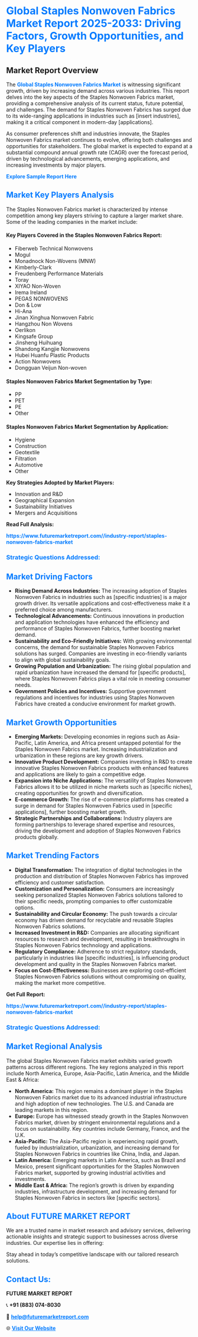 <h1 style="color: #007BFF;">Global Staples Nonwoven Fabrics Market Report 2025-2033: Driving Factors, Growth Opportunities, and Key Players</h1>

<section id="overview">
<h2>Market Report Overview</h2>
<p>The <a href="https://www.futuremarketreport.com//industry-report/staples-nonwoven-fabrics-market" style="color: #007BFF; text-decoration: none;"><strong>Global Staples Nonwoven Fabrics Market</strong></a> is witnessing significant growth, driven by increasing demand across various industries. This report delves into the key aspects of the Staples Nonwoven Fabrics market, providing a comprehensive analysis of its current status, future potential, and challenges. The demand for Staples Nonwoven Fabrics has surged due to its wide-ranging applications in industries such as [insert industries], making it a critical component in modern-day [applications].</p>
<p>As consumer preferences shift and industries innovate, the Staples Nonwoven Fabrics market continues to evolve, offering both challenges and opportunities for stakeholders. The global market is expected to expand at a substantial compound annual growth rate (CAGR) over the forecast period, driven by technological advancements, emerging applications, and increasing investments by major players.</p>
</section>

<section id="overview">
<p><a href="https://www.futuremarketreport.com//request-sample/reportId=49303" style="color: #007BFF; text-decoration: none;"><strong>Explore Sample Report Here</strong></a></p>
</section>

<section id="key-players">
<h2 style="color: #007BFF;">Market Key Players Analysis</h2>
<p>The Staples Nonwoven Fabrics market is characterized by intense competition among key players striving to capture a larger market share. Some of the leading companies in the market include:</p>
<h4>Key Players Covered in the Staples Nonwoven Fabrics Report:</h4>
<ul><li>Fiberweb Technical Nonwovens</li><li>Mogul</li><li>Monadnock Non-Wovens (MNW)</li><li>Kimberly-Clark</li><li>Freudenberg Performance Materials</li><li>Toray</li><li>XIYAO Non-Woven</li><li>Irema Ireland</li><li>PEGAS NONWOVENS</li><li>Don &amp; Low</li><li>Hi-Ana</li><li>Jinan Xinghua Nonwoven Fabric</li><li>Hangzhou Non Wovens</li><li>Oerlikon</li><li>Kingsafe Group</li><li>Jinsheng Huihuang</li><li>Shandong Kangjie Nonwovens</li><li>Hubei Huanfu Plastic Products</li><li>Action Nonwovens</li><li>Dongguan Veijun Non-woven</li></ul>
<h4>Staples Nonwoven Fabrics Market Segmentation by Type:</h4>
<ul><li>PP</li><li>PET</li><li>PE</li><li>Other</li></ul>

<h4>Staples Nonwoven Fabrics Market Segmentation by Application:</h4>
<ul><li>Hygiene</li><li>Construction</li><li>Geotextile</li><li>Filtration</li><li>Automotive</li><li>Other</li></ul>
<p><strong>Key Strategies Adopted by Market Players:</strong></p>
<ul>
<li>Innovation and R&D</li>
<li>Geographical Expansion</li>
<li>Sustainability Initiatives</li>
<li>Mergers and Acquisitions</li>
</ul>
</section>

<section>
<p><strong>Read Full Analysis: </strong></p><a href="https://www.futuremarketreport.com//industry-report/staples-nonwoven-fabrics-market" style="color: #007BFF; text-decoration: none;"><strong>https://www.futuremarketreport.com//industry-report/staples-nonwoven-fabrics-market</strong></a>
<h3 style="color: #007BFF;">Strategic Questions Addressed:</h3>
</section>

<section id="driving-factors">
<h2 style="color: #007BFF;">Market Driving Factors</h2>
<ul>
<li><strong>Rising Demand Across Industries:</strong> The increasing adoption of Staples Nonwoven Fabrics in industries such as [specific industries] is a major growth driver. Its versatile applications and cost-effectiveness make it a preferred choice among manufacturers.</li>
<li><strong>Technological Advancements:</strong> Continuous innovations in production and application technologies have enhanced the efficiency and performance of Staples Nonwoven Fabrics, further boosting market demand.</li>
<li><strong>Sustainability and Eco-Friendly Initiatives:</strong> With growing environmental concerns, the demand for sustainable Staples Nonwoven Fabrics solutions has surged. Companies are investing in eco-friendly variants to align with global sustainability goals.</li>
<li><strong>Growing Population and Urbanization:</strong> The rising global population and rapid urbanization have increased the demand for [specific products], where Staples Nonwoven Fabrics plays a vital role in meeting consumer needs.</li>
<li><strong>Government Policies and Incentives:</strong> Supportive government regulations and incentives for industries using Staples Nonwoven Fabrics have created a conducive environment for market growth.</li>
</ul>
</section>

<section id="growth-opportunities">
<h2 style="color: #007BFF;">Market Growth Opportunities</h2>
<ul>
<li><strong>Emerging Markets:</strong> Developing economies in regions such as Asia-Pacific, Latin America, and Africa present untapped potential for the Staples Nonwoven Fabrics market. Increasing industrialization and urbanization in these regions are key growth drivers.</li>
<li><strong>Innovative Product Development:</strong> Companies investing in R&D to create innovative Staples Nonwoven Fabrics products with enhanced features and applications are likely to gain a competitive edge.</li>
<li><strong>Expansion into Niche Applications:</strong> The versatility of Staples Nonwoven Fabrics allows it to be utilized in niche markets such as [specific niches], creating opportunities for growth and diversification.</li>
<li><strong>E-commerce Growth:</strong> The rise of e-commerce platforms has created a surge in demand for Staples Nonwoven Fabrics used in [specific applications], further boosting market growth.</li>
<li><strong>Strategic Partnerships and Collaborations:</strong> Industry players are forming partnerships to leverage shared expertise and resources, driving the development and adoption of Staples Nonwoven Fabrics products globally.</li>
</ul>
</section>

<section id="trending-factors">
<h2 style="color: #007BFF;">Market Trending Factors</h2>
<ul>
<li><strong>Digital Transformation:</strong> The integration of digital technologies in the production and distribution of Staples Nonwoven Fabrics has improved efficiency and customer satisfaction.</li>
<li><strong>Customization and Personalization:</strong> Consumers are increasingly seeking personalized Staples Nonwoven Fabrics solutions tailored to their specific needs, prompting companies to offer customizable options.</li>
<li><strong>Sustainability and Circular Economy:</strong> The push towards a circular economy has driven demand for recyclable and reusable Staples Nonwoven Fabrics solutions.</li>
<li><strong>Increased Investment in R&D:</strong> Companies are allocating significant resources to research and development, resulting in breakthroughs in Staples Nonwoven Fabrics technology and applications.</li>
<li><strong>Regulatory Compliance:</strong> Adherence to strict regulatory standards, particularly in industries like [specific industries], is influencing product development and quality in the Staples Nonwoven Fabrics market.</li>
<li><strong>Focus on Cost-Effectiveness:</strong> Businesses are exploring cost-efficient Staples Nonwoven Fabrics solutions without compromising on quality, making the market more competitive.</li>
</ul>
</section>

<section>
<p><strong>Get Full Report: </strong></p><a href="https://www.futuremarketreport.com//industry-report/staples-nonwoven-fabrics-market" style="color: #007BFF; text-decoration: none;"><strong>https://www.futuremarketreport.com//industry-report/staples-nonwoven-fabrics-market</strong></a>
<h3 style="color: #007BFF;">Strategic Questions Addressed:</h3>
</section>


<section id="regional-analysis">
<h2 style="color: #007BFF;">Market Regional Analysis</h2>
<p>The global Staples Nonwoven Fabrics market exhibits varied growth patterns across different regions. The key regions analyzed in this report include North America, Europe, Asia-Pacific, Latin America, and the Middle East & Africa:</p>
<ul>
<li><strong>North America:</strong> This region remains a dominant player in the Staples Nonwoven Fabrics market due to its advanced industrial infrastructure and high adoption of new technologies. The U.S. and Canada are leading markets in this region.</li>
<li><strong>Europe:</strong> Europe has witnessed steady growth in the Staples Nonwoven Fabrics market, driven by stringent environmental regulations and a focus on sustainability. Key countries include Germany, France, and the U.K.</li>
<li><strong>Asia-Pacific:</strong> The Asia-Pacific region is experiencing rapid growth, fueled by industrialization, urbanization, and increasing demand for Staples Nonwoven Fabrics in countries like China, India, and Japan.</li>
<li><strong>Latin America:</strong> Emerging markets in Latin America, such as Brazil and Mexico, present significant opportunities for the Staples Nonwoven Fabrics market, supported by growing industrial activities and investments.</li>
<li><strong>Middle East & Africa:</strong> The region’s growth is driven by expanding industries, infrastructure development, and increasing demand for Staples Nonwoven Fabrics in sectors like [specific sectors].</li>
</ul>
</section>

<footer>
<h2 style="color: #007BFF;">About FUTURE MARKET REPORT</h2>
<p>We are a trusted name in market research and advisory services, delivering actionable insights and strategic support to businesses across diverse industries. Our expertise lies in offering:</p>

<p>Stay ahead in today’s competitive landscape with our tailored research solutions.</p>

<h2 style="color: #007BFF;">Contact Us:</h2>
<p><strong>FUTURE MARKET REPORT</strong></p>
<p>📞 <strong>+91 (883) 074-8030</strong></p>
<p>📧 <strong><a href="mailto:help@futuremarketreport.com" style="color: #007BFF;">help@futuremarketreport.com</a></strong></p>
<p>🌐 <strong><a href="https://www.futuremarketreport.com/" style="color: #007BFF;">Visit Our Website</a></strong></p>
</footer>
